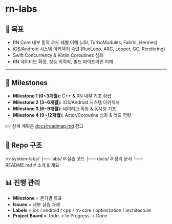 # rn-labs

## 🎯 목표
- RN Core 내부 동작 코드 레벨 이해 (JSI, TurboModules, Fabric, Hermes)
- iOS/Android 시스템 아키텍처 숙련 (RunLoop, ARC, Looper, GC, Rendering)
- Swift Concurrency & Kotlin Coroutines 심화
- RN 네이티브 확장, 성능 최적화, 빌드 파이프라인 이해

---

## 📅 Milestones
- **Milestone 1 (0~3개월):** C++ & RN 내부 기초 확립  
- **Milestone 2 (3~6개월):** iOS/Android 시스템 아키텍처  
- **Milestone 3 (6~9개월):** 네이티브 확장 & 동시성 기초  
- **Milestone 4 (9~12개월):** Actor/Coroutine 심화 & 리드 역량  

👉 상세 계획은 [docs/roadmap.md](./docs/roadmap.md) 참고

## 📂 Repo 구조
rn-system-labs/
├── labs/          # 실습 코드
├── docs/          # 정리 문서
└── README.md      # 소개 & 개요

## 📊 진행 관리
- **Milestone** = 분기별 목표  
- **Issues** = 세부 실습 과제  
- **Labels** = ios / android / cpp / rn-core / optimization / architecture  
- **Project Board** = Todo → In Progress → Done  

